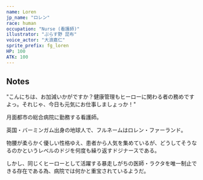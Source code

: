 ```yaml
---
name: Loren
jp_name: "ロレン"
race: human
occupation: "Nurse (看護師)"
illustrator: "ぷらす野 昆布"
voice_actor: "大浪嘉仁"
sprite_prefix: fg_loren
HP: 100
ATK: 100
---
```


## Notes

"こんにちは、お加減いかがですか？健康管理もヒーローに関わる者の務めですよっ。それじゃ、今日も元気にお仕事しましょっか！"

月面都市の総合病院に勤務する看護師。

英国・バーミンガム出身の地球人で、フルネームはロレン・ファーランド。

物腰が柔らかく優しい性格ゆえ、患者から人気を集めているが、どうしてそうなるのかというレベルのドジを何度も繰り返すドジナースである。

しかし、同じくヒーローとして活躍する暴走しがちの医師・ラクタを唯一制止できる存在である為、病院では何かと重宝されているようだ。
